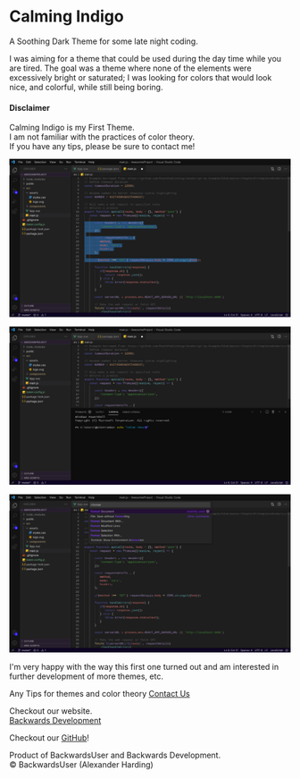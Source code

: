 # Calming Indigo
A Soothing Dark Theme for some late night coding.

I was aiming for a theme that could be used during the day time while you are tired. The goal was a theme where none of the elements were excessively bright or saturated; I was looking for colors that would look nice, and colorful, while still being boring.

#### Disclaimer
Calming Indigo is my First Theme.  
I am not familiar with the practices of color theory.  
If you have any tips, please be sure to contact me!

![default](./assets/ZIf6Wr3L-default.png)

![default](./assets/ZIf6Wr3L-panelTerminal.png)

![default](./assets/ZIf6Wr3L-commandPalette.png)

I'm very happy with the way this first one turned out and am interested in further development of more themes, etc.

Any Tips for themes and color theory
[Contact Us](https://backwardsdevelopment.ca/contact)

Checkout our website.  
[Backwards Development](https://backwardsdevelopment.ca/)  
  
Checkout our [GitHub](https://github.com/backwardsdevelopment/)!

Product of BackwardsUser and Backwards Development.  
© BackwardsUser (Alexander Harding)